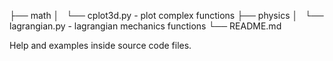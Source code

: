 
├── math&#13;
│   └── cplot3d.py            - plot complex functions
├── physics
│   └── lagrangian.py         - lagrangian mechanics functions
└── README.md


Help and examples inside source code files.